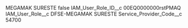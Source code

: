 <?xml version="1.0" encoding="UTF-8"?>
<CustomMetadata xmlns="http://soap.sforce.com/2006/04/metadata" xmlns:xsi="http://www.w3.org/2001/XMLSchema-instance" xmlns:xsd="http://www.w3.org/2001/XMLSchema">
    <label>MEGAMAK SURESTE</label>
    <protected>false</protected>
    <values>
        <field>IAM_User_Role_ID__c</field>
        <value xsi:type="xsd:string">00EQ0000000rstPMAQ</value>
    </values>
    <values>
        <field>IAM_User_Role__c</field>
        <value xsi:type="xsd:string">DFSE-MEGAMAK SURESTE</value>
    </values>
    <values>
        <field>Service_Provider_Code__c</field>
        <value xsi:type="xsd:string">54700</value>
    </values>
</CustomMetadata>
